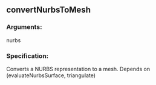 ## convertNurbsToMesh
### Arguments: 
nurbs
### Specification: 
Converts a NURBS representation to a mesh. Depends on (evaluateNurbsSurface, triangulate)
